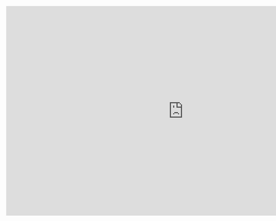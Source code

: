 <iframe src="https://docs.google.com/presentation/d/e/2PACX-1vScDrXAiIzkEs4DRgh_LLy5Q9Otjl9-ZOLxQKtIwiVdNmb7XjMQrtE9HdG6mfGJSYUw0qMspnq5UbF6/embed?start=false&loop=false&delayms=3000" frameborder="0" width="960" height="569" allowfullscreen="true" mozallowfullscreen="true" webkitallowfullscreen="true"></iframe>